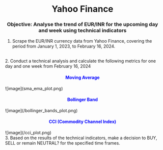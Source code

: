<h1 align="center">Yahoo Finance</center></h1>
<h3 align="center">Objective: Analyse the trend of EUR/INR for the upcoming day and week using technical indicators</h3>


1. Scrape the EUR/INR currency data from Yahoo Finance, covering the period from January 1, 2023, to February 16, 2024.
</br>
2. Conduct a technical analysis and calculate the following metrics for one day and one week from February 16, 2024
<h4 align="center" style="color:blue; font-weight:bold;"> Moving Average </h4> 
![image](sma_ema_plot.png)

<h4 align="center" style="color:blue; font-weight:bold;"> Bollinger Band </h4> ![image](/bollinger_bands_plot.png)

<h4 align="center" style="color:blue; font-weight:bold;"> CCI (Commodity Channel Index)</h4> ![image](/cci_plot.png)

</br>
3. Based on the results of the technical indicators, make a decision to BUY, SELL or remain NEUTRAL? for the specified time frames.
</br>

